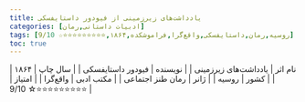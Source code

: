 ```yaml
---
title: یادداشت‌های زیرزمینی از فیودور داستایفسکی
categories: [ادبیات داستانی,رمان]
tags: [روسیه,رمان,داستایفسکی,واقع‌گرا,فراموشکده,۱۸۶۴,⭐⭐⭐⭐⭐⭐⭐⭐⭐☆ 9/10]
toc: true
---
```



| نام اثر | یادداشت‌های زیرزمینی |
| نویسنده | فیودور داستایفسکی |
| سال چاپ | ۱۸۶۴ |
| کشور | روسیه |
| ژانر | رمان طنز اجتماعی |
| مکتب ادبی | واقع‌گرا |
| امتیاز | ⭐⭐⭐⭐⭐⭐⭐⭐⭐☆ 9/10 |